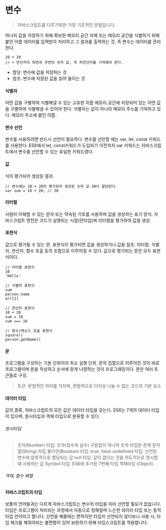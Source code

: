 # 변수

> 자바스크립트를 다루기위한 가장 기초적인 문법입니다.

하나의 값을 저장하기 위해 확보한 메모리 공간 자체 또는 메모리 공간을 식별하기 위해 붙인 이름
데이터를 입력받아 처리하고 그 결과를 출력하는 것, 즉 변수는 데이터를 관리한다.

```
10 + 20
// + 연산자의 좌변과 우변의 숫자 값, 즉 피연산자를 기억해야 한다.
```

- 할당: 변수에 값을 저장하는 것
- 참조: 변수에 저장된 값을 읽어 들이는 것

#### 식별자

어떤 값을 구별하여 식별해낼 수 있는 고유한 이름
메모리 공간에 저장되어 있는 어떤 값을 구별하여 식별해낼 수 있어야 한다.
식별자는 값이 아니라 메모리 주소를 기억하고 있다. 메모리 주소에 붙인 이름.

#### 변수 선언

변수를 사용하려면 반드시 선언이 필요하다. 변수를 선언할 때는 var, let, const 키워드를 사용한다.
ES6에서 let, const키워드가 도입되기 이전까지 var 키워드는 자바스크립트에서 변수를 선언할 수 있는 유일한 키워드였다.

#### 값

식이 평가되어 생성된 결과.

```
// 변수에는 10 + 20의 평가되어 생성된 숫자 값 30이 할당된다.
var sum = 10 + 20; // 30
```

#### 리터럴

사람이 이해할 수 있는 문자 또는 약속된 기호를 사용하여 값을 생성하는 표기 방식.
자바스크립트 엔진은 코드가 실행되는 시점(런타임)에 리터럴을 평가하여 값을 생성.

#### 표현식

값으로 평가될 수 있는 문. 표현식이 평가되면 값을 생성하거나 값을 참조.
리터럴, 식별자, 연산자, 함수 호출 등의 조합으로 이루어질 수 있다. 값으로 평가되는 문은 모두 표현식이다.

```
// 리터럴 표현식
10
'Hello'

// 식별자 표현식
sum
person.name
arr[1]

// 연산자 표현식
10 + 20
sum = 10
sum === 10

// 함수/메소드 호출 표현식
square()
person.getName()
```

#### 문

프로그램을 구성하는 기본 단위이자 최소 실행 단위.
문의 집합으로 이루어진 것이 바로 프로그램이며 문을 작성하고 순서에 맞게 나영하는 것이 프로그래밍이다.
문은 여러 토큰들로 구성.

> 토큰: 문법적인 의미를 가지며, 문법적으로 더이상 나눌 수 없는 코드의 기본 요소

#### 데이터 타입

값의 종류, 자바스크립트의 모든 값은 데이터 타입을 갖는다.
ES6는 7개의 데이터 타입이 있으며, 원시타입과 객체 타입으로 분류할 수 있다.

###### 원시타입

> 숫자(Number) 타입: 숫자(정수와 실수) 구분없이 하나의 숫자 타입만 존재
> 문자열(String) 타입
> 불리언(Boolean) 타입: true, false
> undefined 타입: 선언된 변수에 암묵적으로 할당되는 값
> null 타입: 값이 없다는 것을 의도적으로 명시할 때 사용하는 값
> Symbol 타입: ES6에 추가된 7번째 타입
> 객체타입 (Object)

###### 객체, 함수 배열

#### 자바스크립트의 타입

보통의 언어들과는 다르게 자바스크립트는 변수의 타입을 미리 선언할 필요가 없습니다.
타입은 프로그램이 처리되는 과정에서 자동으로 정해질며 느슨한 데이터 타입 또는 동적 타입 언어라고 합니다.
선언을 해줄때는 편하지만 타입이 선언되지 않다보니 사용 시, 타입 체크를 해줘야되는 불편함이 있어 보완하기 위해 타입스크립트를 적용합니다.
